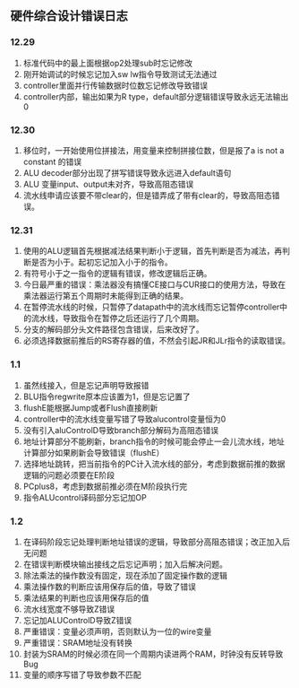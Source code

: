 ## 硬件综合设计错误日志



### 12.29

1. 标准代码中的最上面根据op2处理sub时忘记修改
2. 刚开始调试的时候忘记加入sw lw指令导致测试无法通过
3. controller里面并行传输数据时位数忘记修改导致错误
4. controller内部，输出如果为R type，default部分逻辑错误导致永远无法输出0



### 12.30

1. 移位时，一开始使用位拼接法，用变量来控制拼接位数，但是报了a is not a constant 的错误
2. ALU decoder部分出现了拼写错误导致永远进入default语句
3. ALU 变量input、output未对齐，导致高阻态错误
4. 流水线申请应该要不带clear的，但是错弄成了带有clear的，导致高阻态错误。



### 12.31

1. 使用的ALU逻辑首先根据减法结果判断小于逻辑，首先判断是否为减法，再判断是否为小于。起初忘记加入小于的指令。
2. 有符号小于之一指令的逻辑有错误，修改逻辑后正确。
3. 今日最严重的错误：乘法器没有搞懂CE接口与CUR接口的使用方法，导致在乘法器运行第五个周期时未能得到正确的结果。
4. 在暂停流水线的时候，只暂停了datapath中的流水线而忘记暂停controller中的流水线，导致指令在暂停之后还运行了几个周期。
5. 分支的解码部分头文件路径包含错误，后来改好了。
6. 必须选择数据前推后的RS寄存器的值，不然会引起JR和JLr指令的读取错误。



### 1.1

1. 虽然线接入，但是忘记声明导致报错
2. BLU指令regwrite原本应该置为1，但是忘记置了
3. flushE能根据Jump或者Flush直接刷新
4. controller中的流水线变量写错了导致alucontrol变量恒为0
5. 没有引入aluControlD导致branch部分解码为高阻态错误
6. 地址计算部分不能刷新，branch指令的时候可能会停止一会儿流水线，地址计算部分如果刷新会导致错误（flushE）
7. 选择地址跳转，把当前指令的PC计入流水线的部分，考虑到数据前推的数据逻辑的问题必须要在E阶段
8. PCplus8，考虑到数据前推必须在M阶段执行完
9. 指令ALUcontrol译码部分忘记加OP



### 1.2

1. 在译码阶段忘记处理判断地址错误的逻辑，导致部分高阻态错误；改正加入后无问题
2. 在错误判断模块输出接线之后忘记声明；加入后解决问题。
3. 除法乘法的操作数没有固定，现在添加了固定操作数的逻辑
4. 乘法操作数的判断应该用保存后的值，导致了错误
5. 乘法结果的判断也应该用保存后的值
6. 流水线宽度不够导致Z错误
7. 忘记加ALUControlD导致Z错误
8. 严重错误：变量必须声明，否则默认为一位的wire变量
9. 严重错误：SRAM地址没有转换
10. 封装为SRAM的时候必须在同一个周期内读进两个RAM，时钟没有反转导致Bug
11. 变量的顺序写错了导致参数不匹配